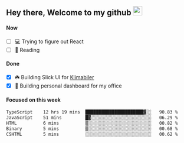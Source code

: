 ## Hey there, Welcome to my github <img src="https://media.giphy.com/media/hvRJCLFzcasrR4ia7z/giphy.gif" width="25px">

#### Now
- [ ] 💻 Trying to figure out React
- [ ] 📕 Reading

#### Done
- [x] ☘️ Building Slick UI for [Klimabiler](https://klimabiler.dk)
- [x] 🚀 Building personal dashboard for my office
 
 #### Focused on this week
<!--START_SECTION:waka-->

```txt
TypeScript    12 hrs 19 mins  ██████████████████████▓░░   90.83 %
JavaScript    51 mins         █▓░░░░░░░░░░░░░░░░░░░░░░░   06.29 %
HTML          6 mins          ▒░░░░░░░░░░░░░░░░░░░░░░░░   00.82 %
Binary        5 mins          ▒░░░░░░░░░░░░░░░░░░░░░░░░   00.68 %
CSHTML        5 mins          ░░░░░░░░░░░░░░░░░░░░░░░░░   00.62 %
```

<!--END_SECTION:waka-->

